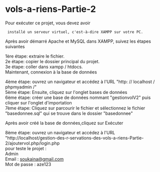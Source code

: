 # vols-a-riens-Partie-2

Pour exécuter ce projet, vous devez avoir

     installé un serveur virtuel, c'est-à-dire XAMPP sur votre PC.
Après avoir démarré Apache et MySQL dans XAMPP, suivez les étapes suivantes

1ère étape: extraire le fichier.</br>
2e étape: copier le dossier principal du projet.</br>
3e étape: coller dans xampp / htdocs. </br>
Maintenant, connexion à la base de données

  4ème étape: ouvrez un navigateur et accédez à l'URL "http: // localhost / phpmyadmin /" </br>
  5ème étape: Ensuite, cliquez sur l'onglet bases de données </br>
  6ème étape: créer une base de données nommant "gestionvolV2" puis cliquer sur l'onglet d'importation </br>
  7ème étape: Cliquez sur parcourir le fichier et sélectionnez le fichier "basedonnee.sql" qui se trouve dans le dossier "basedonnee"</br>

Après avoir créé la base de données,cliquez sur Exécuter </br>

  8ème étape: ouvrez un navigateur et accédez à l'URL "http://localhost/gestion-des-r-servations-des-vols-a-riens-Partie-2/ajoutervol.php/login.php </br>
  pour teste le projet : </br>
Admin </br>
Email : soukaina@gmail.com <br>
Mot de passe : aze123 
